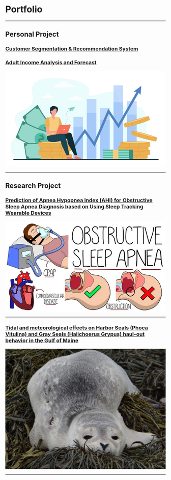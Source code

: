 # Portfolio

---

## Personal Project
### [Customer Segmentation & Recommendation System](https://github.com/giauyen123/Customer-Segmenation-and-Recommendation-System)


### [Adult Income Analysis and Forecast](https://rpubs.com/giauyen123/1070743)
<img src="adultincome.png"/>

---
## Research Project

### [Prediction of Apnea Hypopnea Index (AHI) for Obstructive Sleep Apnea Diagnosis based on Using Sleep Tracking Wearable Devices](/researchposter.pdf)
<img src="osa.jpg"/>

---

### [Tidal and meteorological effects on Harbor Seals (Phoca Vitulina) and Gray Seals (Halichoerus Grypus) haul-out behavior in the Gulf of Maine](/sealanalysis.pdf)
<img src="seal.jpg"/>

---
